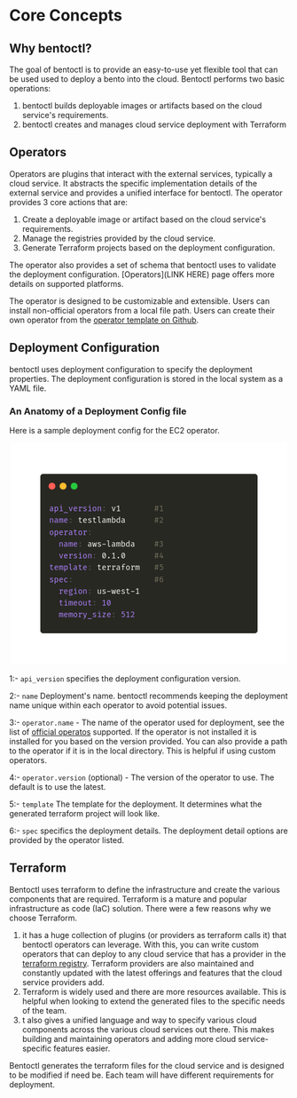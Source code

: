 # Core Concepts

## Why bentoctl?

The goal of bentoctl is to provide an easy-to-use yet flexible tool that can be used used to deploy a bento into the cloud. Bentoctl performs two basic operations:
1. bentoctl builds deployable images or artifacts based on the cloud service's requirements.
2. bentoctl creates and manages cloud service deployment with Terraform


## Operators

Operators are plugins that interact with the external services, typically a cloud service. It abstracts the specific implementation details of the external service and provides a unified interface for bentoctl. The operator provides 3 core actions that are:

1. Create a deployable image or artifact based on the cloud service's requirements.
2. Manage the registries provided by the cloud service.
3. Generate Terraform projects based on the deployment configuration.

The operator also provides a set of schema that bentoctl uses to validate the deployment configuration. [Operators](LINK HERE) page offers more details on supported platforms.

The operator is designed to be customizable and extensible. Users can install non-official operators from a local file path. Users can create their own operator from the [operator template on Github](https://github.com/bentoml/bentoctl-operator-template).

## Deployment Configuration

bentoctl uses deployment configuration to specify the deployment properties. The deployment configuration is stored in the local system as a YAML file.

### An Anatomy of a Deployment Config file

Here is a sample deployment config for the EC2 operator.

<p align="center">
  <img src="./imgs/deployment-config-concept.png" alt="sample deployment config"/>
</p>

1:- `api_version` specifies the deployment configuration version.

2:- `name` Deployment's name. bentoctl recommends keeping the deployment name unique within each operator to avoid potential issues.

3:- `operator.name` - The name of the operator used for deployment, see the list of [official operatos](./operator-list.md) supported. If the operator is not installed it is installed for you based on the version provided. You can also provide a path to the operator if it is in the local directory. This is helpful if using custom operators.

4:- `operator.version` (optional) - The version of the operator to use. The default is to use the latest.

5:- `template` The template for the deployment. It determines what the generated terraform project will look like.

6:- `spec` specifics the deployment details. The deployment detail options are provided by the operator listed.

## Terraform

Bentoctl uses terraform to define the infrastructure and create the various components that are required. Terraform is a mature and popular infrastructure as code (IaC) solution. There were a few reasons why we choose Terraform. 
1. it has a huge collection of plugins (or providers as terraform calls it) that bentoctl operators can leverage. With this, you can write custom operators that can deploy to any cloud service that has a provider in the [terraform registry](https://registry.terraform.io/browse/providers). Terraform providers are also maintained and constantly updated with the latest offerings and features that the cloud service providers add. 
2. Terraform is widely used and there are more resources available. This is helpful when looking to extend the generated files to the specific needs of the team.
3. t also gives a unified language and way to specify various cloud components across the various cloud services out there. This makes building and maintaining operators and adding more cloud service-specific features easier.

Bentoctl generates the terraform files for the cloud service and is designed to be modified if need be. Each team will have different requirements for deployment. 
